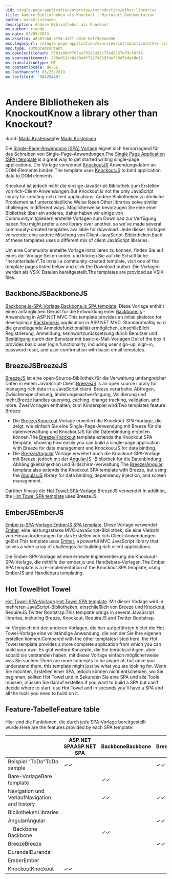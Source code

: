 ```yaml
---
uid: single-page-application/overview/introduction/other-libraries
title: Andere Bibliotheken als Knockout | Microsoft-Dokumentation
author: madskristensen
description: Andere Bibliotheken als Knockout
ms.author: riande
ms.date: 02/05/2013
ms.assetid: a8367c6d-ef94-4dff-a010-5eff9e6eea96
msc.legacyurl: /single-page-application/overview/introduction/other-libraries
msc.type: authoredcontent
ms.openlocfilehash: 5503a00df707ee79282a32c77ed2287e93cf8f48
ms.sourcegitcommit: 289e051cc8a90e8f7127e239fda73047bde4de12
ms.translationtype: MT
ms.contentlocale: de-DE
ms.lasthandoff: 03/25/2019
ms.locfileid: "58425469"
---
```

<a name="know-a-library-other-than-knockout"></a><span data-ttu-id="8acc6-104">Andere Bibliotheken als Knockout</span><span class="sxs-lookup"><span data-stu-id="8acc6-104">Know a library other than Knockout?</span></span>
====================
<span data-ttu-id="8acc6-105">durch [Mads Kristensen](https://github.com/madskristensen)</span><span class="sxs-lookup"><span data-stu-id="8acc6-105">by [Mads Kristensen](https://github.com/madskristensen)</span></span>

<span data-ttu-id="8acc6-106">Die [Single-Page-Anwendung (SPA) Vorlage](knockoutjs-template.md) eignet sich hervorragend für das Schreiben von Single-Page-Anwendungen.</span><span class="sxs-lookup"><span data-stu-id="8acc6-106">The [Single Page Application (SPA) template](knockoutjs-template.md) is a great way to get started writing single-page applications.</span></span> <span data-ttu-id="8acc6-107">Die Vorlage verwendet [KnockoutJS](http://knockoutjs.com/) Anwendungsdaten an DOM-Elemente binden.</span><span class="sxs-lookup"><span data-stu-id="8acc6-107">The template uses [KnockoutJS](http://knockoutjs.com/) to bind application data to DOM elements.</span></span>

<span data-ttu-id="8acc6-108">Knockout ist jedoch nicht die einzige JavaScript-Bibliothek zum Erstellen von rich-Client-Anwendungen.</span><span class="sxs-lookup"><span data-stu-id="8acc6-108">But Knockout is not the only JavaScript library for creating rich client applications.</span></span> <span data-ttu-id="8acc6-109">Andere Bibliotheken zu ähnliche Problemen auf unterschiedliche Weise lösen.</span><span class="sxs-lookup"><span data-stu-id="8acc6-109">Other libraries solve similar challenges in different ways.</span></span> <span data-ttu-id="8acc6-110">Möglicherweise bevorzugen Sie eine einer Bibliothek über ein anderes, daher haben wir einige von Communitymitgliedern erstellte Vorlagen zum Download zur Verfügung haben.</span><span class="sxs-lookup"><span data-stu-id="8acc6-110">You might prefer a one library over another, so we've made several community-created templates available for download.</span></span> <span data-ttu-id="8acc6-111">Jede dieser Vorlagen verwendet eine andere Mischung von Client-JavaScript-Bibliotheken.</span><span class="sxs-lookup"><span data-stu-id="8acc6-111">Each of these templates uses a different mix of client JavaScript libraries.</span></span>

<span data-ttu-id="8acc6-112">Um eine Community erstellte Vorlage installieren zu können, finden Sie auf eines der Vorlage Seiten unten, und klicken Sie auf die Schaltfläche "herunterladen".</span><span class="sxs-lookup"><span data-stu-id="8acc6-112">To install a community-created template, visit one of the template pages listed below and click the Download button.</span></span> <span data-ttu-id="8acc6-113">Die Vorlagen werden als VSIX-Dateien bereitgestellt.</span><span class="sxs-lookup"><span data-stu-id="8acc6-113">The templates are provided as VSIX files.</span></span>

## <a name="backbonejs"></a><span data-ttu-id="8acc6-114">BackboneJS</span><span class="sxs-lookup"><span data-stu-id="8acc6-114">BackboneJS</span></span>

<span data-ttu-id="8acc6-115">[Backbone.js-SPA-Vorlage](../templates/backbonejs-template.md).</span><span class="sxs-lookup"><span data-stu-id="8acc6-115">[Backbone.js SPA template](../templates/backbonejs-template.md).</span></span> <span data-ttu-id="8acc6-116">Diese Vorlage enthält einen anfänglichen Gerüst für die Entwicklung einer [Backbone.js](http://backbonejs.org/) -Anwendung in ASP.NET MVC.</span><span class="sxs-lookup"><span data-stu-id="8acc6-116">This template provides an initial skeleton for developing a [Backbone.js](http://backbonejs.org/) application in ASP.NET MVC.</span></span> <span data-ttu-id="8acc6-117">Standardmäßig wird die grundlegende Anmeldefunktionalität ermöglichen, einschließlich Registrierung, Anmeldung, kennwortzurücksetzung durch Benutzer und Bestätigung durch den Benutzer mit basic-e-Mail-Vorlagen.</span><span class="sxs-lookup"><span data-stu-id="8acc6-117">Out of the box it provides basic user login functionality, including user sign-up, sign-in, password reset, and user confirmation with basic email templates.</span></span>

## <a name="breezejs"></a><span data-ttu-id="8acc6-118">BreezeJS</span><span class="sxs-lookup"><span data-stu-id="8acc6-118">BreezeJS</span></span>

<span data-ttu-id="8acc6-119">[BreezeJS](http://www.breezejs.com/?utm_source=ms-spa) ist eine open-Source-Bibliothek für die Verwaltung umfangreicher Daten in einem JavaScript-Client.</span><span class="sxs-lookup"><span data-stu-id="8acc6-119">[BreezeJS](http://www.breezejs.com/?utm_source=ms-spa) is an open source library for managing rich data in a JavaScript client.</span></span> <span data-ttu-id="8acc6-120">Breeze verarbeitet Abfragen, Zwischenspeicherung, änderungsnachverfolgung, Validierung und mehr.</span><span class="sxs-lookup"><span data-stu-id="8acc6-120">Breeze handles querying, caching, change tracking, validation, and more.</span></span> <span data-ttu-id="8acc6-121">Zwei Vorlagen enthalten, zum Kinderspiel wird:</span><span class="sxs-lookup"><span data-stu-id="8acc6-121">Two templates feature Breeze:</span></span>

- <span data-ttu-id="8acc6-122">Die [Breeze/Knockout](../templates/breezeknockout-template.md) Vorlage erweitert die Knockout-SPA-Vorlage, die zeigt, wie einfach Sie eine Single-Page-Anwendung mit Breeze für die datenverwaltung und KnockoutJS für die Datenbindung erstellen können.</span><span class="sxs-lookup"><span data-stu-id="8acc6-122">The [Breeze/Knockout](../templates/breezeknockout-template.md) template extends the Knockout SPA template, showing how easily you can build a single-page application with Breeze for data management and KnockoutJS for data binding.</span></span>
- <span data-ttu-id="8acc6-123">Die [Breeze/Angular](../templates/breezeangular-template.md) Vorlage erweitert auch die Knockout-SPA-Vorlage mit Breeze, jedoch mit der [AngularJS](http://angularjs.org) -Bibliothek für die Datenbindung, Abhängigkeitsinjektion und Bildschirm-Verwaltung.</span><span class="sxs-lookup"><span data-stu-id="8acc6-123">The [Breeze/Angular](../templates/breezeangular-template.md) template also extends the Knockout SPA template with Breeze, but using the [AngularJS](http://angularjs.org) library for data binding, dependency injection, and screen management.</span></span>

<span data-ttu-id="8acc6-124">Darüber hinaus die [Hot Towel-SPA-Vorlage](../templates/hottowel-template.md) BreezeJS verwendet.</span><span class="sxs-lookup"><span data-stu-id="8acc6-124">In addition, the [Hot Towel SPA template](../templates/hottowel-template.md) uses BreezeJS.</span></span>

## <a name="emberjs"></a><span data-ttu-id="8acc6-125">EmberJS</span><span class="sxs-lookup"><span data-stu-id="8acc6-125">EmberJS</span></span>

<span data-ttu-id="8acc6-126">[Ember.js-SPA-Vorlage](../templates/emberjs-template.md).</span><span class="sxs-lookup"><span data-stu-id="8acc6-126">[EmberJS SPA template](../templates/emberjs-template.md).</span></span> <span data-ttu-id="8acc6-127">Diese Vorlage verwendet [Ember](http://emberjs.com/), eine leistungsstarke MVC-JavaScript-Bibliothek, die eine Vielzahl von Herausforderungen für das Erstellen von rich Client-Anwendungen gelöst.</span><span class="sxs-lookup"><span data-stu-id="8acc6-127">This template uses [Ember](http://emberjs.com/), a powerful MVC JavaScript library that solves a wide array of challenges for building rich client applications.</span></span>

<span data-ttu-id="8acc6-128">Die Ember-SPA-Vorlage ist eine erneute Implementierung die Knockout-SPA-Vorlage, die mithilfe der ember.js und Handlebars-Vorlagen.</span><span class="sxs-lookup"><span data-stu-id="8acc6-128">The Ember SPA template is a re-implementation of the Knockout SPA template, using EmberJS and Handlebars templating.</span></span>

## <a name="hot-towel"></a><span data-ttu-id="8acc6-129">Hot Towel</span><span class="sxs-lookup"><span data-stu-id="8acc6-129">Hot Towel</span></span>

<span data-ttu-id="8acc6-130">[Hot Towel-SPA-Vorlage](../templates/hottowel-template.md).</span><span class="sxs-lookup"><span data-stu-id="8acc6-130">[Hot Towel SPA template](../templates/hottowel-template.md).</span></span> <span data-ttu-id="8acc6-131">Mit dieser Vorlage wird in mehreren JavaScript-Bibliotheken, einschließlich von Breeze und Knockout, RequireJS Twitter Bootstrap.</span><span class="sxs-lookup"><span data-stu-id="8acc6-131">This template brings in several JavaScript libraries, including Breeze, Knockout, RequireJS and Twitter Bootstrap.</span></span>

<span data-ttu-id="8acc6-132">Im Vergleich mit den anderen Vorlagen, die hier aufgeführten bietet die Hot Towel-Vorlage eine vollständige Anwendung, die von der Sie Ihre eigenen erstellen können.</span><span class="sxs-lookup"><span data-stu-id="8acc6-132">Compared with the other templates listed here, the Hot Towel template provides a more complete application from which you can build your own.</span></span> <span data-ttu-id="8acc6-133">Es gibt weitere Konzepte, die Sie berücksichtigen, aber sobald sie verstanden haben, mit dieser Vorlage einfach möglicherweise was Sie suchen.</span><span class="sxs-lookup"><span data-stu-id="8acc6-133">There are more concepts to be aware of, but once you understand them, this template might just be what you are looking for.</span></span> <span data-ttu-id="8acc6-134">Wenn Sie möchten, Erstellen einer SPA, jedoch können nicht entscheiden, wo Sie beginnen, sollten Hot Towel und in Sekunden Sie eine SPA und alle Tools müssen, müssen Sie darauf erstellen.</span><span class="sxs-lookup"><span data-stu-id="8acc6-134">If you want to build a SPA but can't decide where to start, use Hot Towel and in seconds you'll have a SPA and all the tools you need to build on it.</span></span>

## <a name="feature-table"></a><span data-ttu-id="8acc6-135">Feature-Tabelle</span><span class="sxs-lookup"><span data-stu-id="8acc6-135">Feature table</span></span>

<span data-ttu-id="8acc6-136">Hier sind die Funktionen, die durch jede SPA-Vorlage bereitgestellt wurde:</span><span class="sxs-lookup"><span data-stu-id="8acc6-136">Here are the features provided by each SPA template:</span></span>


|                        | <span data-ttu-id="8acc6-137">ASP.NET SPA</span><span class="sxs-lookup"><span data-stu-id="8acc6-137">ASP.NET SPA</span></span> | <span data-ttu-id="8acc6-138">Backbone</span><span class="sxs-lookup"><span data-stu-id="8acc6-138">Backbone</span></span> | <span data-ttu-id="8acc6-139">Breeze/Angular</span><span class="sxs-lookup"><span data-stu-id="8acc6-139">Breeze/Angular</span></span> | <span data-ttu-id="8acc6-140">Breeze/KO</span><span class="sxs-lookup"><span data-stu-id="8acc6-140">Breeze/KO</span></span> |  <span data-ttu-id="8acc6-141">Ember</span><span class="sxs-lookup"><span data-stu-id="8acc6-141">Ember</span></span>   | <span data-ttu-id="8acc6-142">Hot Towel</span><span class="sxs-lookup"><span data-stu-id="8acc6-142">Hot Towel</span></span> |
|------------------------|-------------|----------|----------------|-----------|----------|-----------|
|      <span data-ttu-id="8acc6-143">Beispiel "ToDo"</span><span class="sxs-lookup"><span data-stu-id="8acc6-143">ToDo sample</span></span>       |  <span data-ttu-id="8acc6-144">&#10003;</span><span class="sxs-lookup"><span data-stu-id="8acc6-144">&#10003;</span></span>   |          |    <span data-ttu-id="8acc6-145">&#10003;</span><span class="sxs-lookup"><span data-stu-id="8acc6-145">&#10003;</span></span>    | <span data-ttu-id="8acc6-146">&#10003;</span><span class="sxs-lookup"><span data-stu-id="8acc6-146">&#10003;</span></span>  | <span data-ttu-id="8acc6-147">&#10003;</span><span class="sxs-lookup"><span data-stu-id="8acc6-147">&#10003;</span></span> |           |
|     <span data-ttu-id="8acc6-148">Bare-Vorlage</span><span class="sxs-lookup"><span data-stu-id="8acc6-148">Bare template</span></span>      |             | <span data-ttu-id="8acc6-149">&#10003;</span><span class="sxs-lookup"><span data-stu-id="8acc6-149">&#10003;</span></span> |                |           |          | <span data-ttu-id="8acc6-150">&#10003;</span><span class="sxs-lookup"><span data-stu-id="8acc6-150">&#10003;</span></span>  |
| <span data-ttu-id="8acc6-151">Navigation und Verlauf</span><span class="sxs-lookup"><span data-stu-id="8acc6-151">Navigation and history</span></span> |             | <span data-ttu-id="8acc6-152">&#10003;</span><span class="sxs-lookup"><span data-stu-id="8acc6-152">&#10003;</span></span> |    <span data-ttu-id="8acc6-153">&#10003;</span><span class="sxs-lookup"><span data-stu-id="8acc6-153">&#10003;</span></span>    |           | <span data-ttu-id="8acc6-154">&#10003;</span><span class="sxs-lookup"><span data-stu-id="8acc6-154">&#10003;</span></span> | <span data-ttu-id="8acc6-155">&#10003;</span><span class="sxs-lookup"><span data-stu-id="8acc6-155">&#10003;</span></span>  |
|        <span data-ttu-id="8acc6-156">Bibliotheken</span><span class="sxs-lookup"><span data-stu-id="8acc6-156">Libraries</span></span>       |             |          |                |           |          |           |
|        <span data-ttu-id="8acc6-157">Angular</span><span class="sxs-lookup"><span data-stu-id="8acc6-157">Angular</span></span>         |             |          |    <span data-ttu-id="8acc6-158">&#10003;</span><span class="sxs-lookup"><span data-stu-id="8acc6-158">&#10003;</span></span>    |           |          |           |
|    <span data-ttu-id="8acc6-159">&#8195;Backbone</span><span class="sxs-lookup"><span data-stu-id="8acc6-159">&#8195;Backbone</span></span>     |             | <span data-ttu-id="8acc6-160">&#10003;</span><span class="sxs-lookup"><span data-stu-id="8acc6-160">&#10003;</span></span> |                |           |          |           |
|         <span data-ttu-id="8acc6-161">Breeze</span><span class="sxs-lookup"><span data-stu-id="8acc6-161">Breeze</span></span>         |             |          |    <span data-ttu-id="8acc6-162">&#10003;</span><span class="sxs-lookup"><span data-stu-id="8acc6-162">&#10003;</span></span>    | <span data-ttu-id="8acc6-163">&#10003;</span><span class="sxs-lookup"><span data-stu-id="8acc6-163">&#10003;</span></span>  |          | <span data-ttu-id="8acc6-164">&#10003;</span><span class="sxs-lookup"><span data-stu-id="8acc6-164">&#10003;</span></span>  |
|        <span data-ttu-id="8acc6-165">Durandal</span><span class="sxs-lookup"><span data-stu-id="8acc6-165">Durandal</span></span>        |             |          |                |           |          | <span data-ttu-id="8acc6-166">&#10003;</span><span class="sxs-lookup"><span data-stu-id="8acc6-166">&#10003;</span></span>  |
|         <span data-ttu-id="8acc6-167">Ember</span><span class="sxs-lookup"><span data-stu-id="8acc6-167">Ember</span></span>          |             |          |                |           | <span data-ttu-id="8acc6-168">&#10003;</span><span class="sxs-lookup"><span data-stu-id="8acc6-168">&#10003;</span></span> |           |
|        <span data-ttu-id="8acc6-169">Knockout</span><span class="sxs-lookup"><span data-stu-id="8acc6-169">Knockout</span></span>        |  <span data-ttu-id="8acc6-170">&#10003;</span><span class="sxs-lookup"><span data-stu-id="8acc6-170">&#10003;</span></span>   |          |                | <span data-ttu-id="8acc6-171">&#10003;</span><span class="sxs-lookup"><span data-stu-id="8acc6-171">&#10003;</span></span>  |          | <span data-ttu-id="8acc6-172">&#10003;</span><span class="sxs-lookup"><span data-stu-id="8acc6-172">&#10003;</span></span>  |

